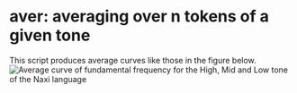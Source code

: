 aver: averaging over n tokens of a given tone
=============

This script produces average curves like those in the figure below.
![Average curve of fundamental frequency for the High, Mid and Low tone of the Naxi language](https://github.com/alexis-michaud/egg/blob/master/aver/ICPhS_M5_SemiTones.jpg)
